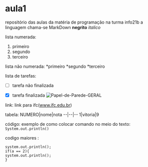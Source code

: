 # aula1
repositório das aulas da matéria de programação na turma info21b
a linguagem chama-se MarkDown
**negrito**
*italico*

lista numerada:
1. primeiro
2. segundo
3. terceiro

lista não  numerada:
*primeiro
*segundo
*terceiro

lista de tarefas:
- [ ] tarefa não finalizada 
- [x] tarefa finalizada
![Papel-de-Parede-GERAL](https://github.com/camilykisner/aula1/assets/144925210/28ec76c4-8bd1-4133-b29b-74b24b6eb21f)


link:
link para ifc(www.ifc.edu.br)

tabela:
NUMERO|nome|nota
--|--|--
1|vitoria|9

código:
exemplo de como colocar comando no meio do texto: `System.out.println()`

codigo maiores :
```
system.out.println();
if(a == 2){
system.out.println();
}
```
